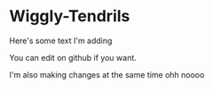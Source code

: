 # Wiggly-Tendrils

Here's some text I'm adding

You can edit on github if you want.


I'm also making changes at the same time ohh noooo
